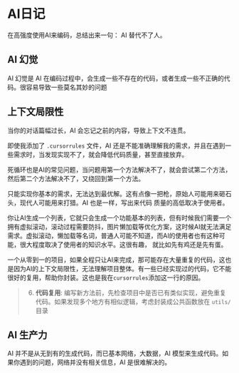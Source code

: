 # AI日记

在高强度使用AI来编码，总结出来一句： AI 替代不了人。

## AI 幻觉

AI 幻觉是 AI 在编码过程中，会生成一些不存在的代码，或者生成一些不正确的代码。很容易导致一些莫名其妙的问题

## 上下文局限性

当你的对话篇幅过长，AI 会忘记之前的内容，导致上下文不连贯。

即使我添加了 `.cursorrules` 文件，AI 还是不能准确理解我的需求，并且在遇到一些需求时，当发现实现不了，就会降低代码质量，甚至直接放弃。

死循环也是AI的常见问题，当问题用第一个方法解决不了，就会尝试第二个方法，然后第二个方法解决不了，又绕回到第一个方法。

只能实现你基本的需求，无法达到最优解。这有点像一把枪，原始人可能用来砸石头，现代人可能用来打猎。AI 也是一样，写出来代码
质量的高低取决于使用者。

你让AI生成一个列表，它就只会生成一个功能基本的列表，但有时候我们需要一个拥有虚拟滚动，滚动过程需要防抖，图片懒加载等优化方案，这时候AI就无法满足需求。虚拟滚动，懒加载等名词，普通人可能不知道，而AI的使用者也有这种可能，很大程度取决了使用者的知识水平。这很有趣，
就比如先有鸡还是先有蛋。

一个从零到一的项目，如果全程只让AI来完成，那可能存在大量重复的代码，这也是因为AI的上下文局限性，无法理解项目整体。有一些已经实现过的代码，它不能很好的复用，帮助你封装。这也是我在`cursorrules`添加这一行的原因。

>6. **代码复用**: 编写新方法前，先检查项目中是否已有类似实现，避免重复代码。如果发现多个地方有相似逻辑，考虑封装成公共函数放在 `utils/` 目录

## AI 生产力

AI 并不是从无到有的生成代码，而已基本网络，大数据，AI 模型来生成代码。如果你遇到的问题，网络并没有相关信息，AI 是很难解决的。